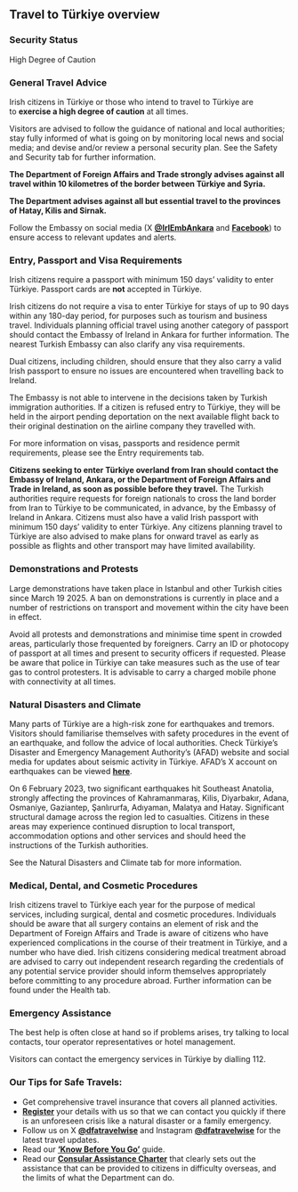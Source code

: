 ## Travel to Türkiye overview

### **Security Status**

High Degree of Caution

### **General Travel Advice**

Irish citizens in Türkiye or those who intend to travel to Türkiye are to **exercise a high degree of caution** at all times.

Visitors are advised to follow the guidance of national and local authorities; stay fully informed of what is going on by monitoring local news and social media; and devise and/or review a personal security plan. See the Safety and Security tab for further information.

**The Department of Foreign Affairs and Trade strongly advises against all travel within 10 kilometres of the border between Türkiye and Syria.**

**The Department advises against all but essential travel to the provinces of Hatay, Kilis and Sirnak.**

Follow the Embassy on social media (X [**@IrlEmbAnkara**](https://twitter.com/IrlEmbAnkara) and [**Facebook**](https://www.facebook.com/IrishEmbassyTurkiye)) to ensure access to relevant updates and alerts.

### **Entry, Passport and Visa Requirements**

Irish citizens require a passport with minimum 150 days’ validity to enter Türkiye. Passport cards are **not** accepted in Türkiye.

Irish citizens do not require a visa to enter Türkiye for stays of up to 90 days within any 180-day period, for purposes such as tourism and business travel. Individuals planning official travel using another category of passport should contact the Embassy of Ireland in Ankara for further information. The nearest Turkish Embassy can also clarify any visa requirements.

Dual citizens, including children, should ensure that they also carry a valid Irish passport to ensure no issues are encountered when travelling back to Ireland.

The Embassy is not able to intervene in the decisions taken by Turkish immigration authorities. If a citizen is refused entry to Türkiye, they will be held in the airport pending deportation on the next available flight back to their original destination on the airline company they travelled with.

For more information on visas, passports and residence permit requirements, please see the Entry requirements tab.

**Citizens seeking to enter Türkiye overland from Iran should contact the Embassy of Ireland, Ankara, or the Department of Foreign Affairs and Trade in Ireland, as soon as possible before they travel.** The Turkish authorities require requests for foreign nationals to cross the land border from Iran to Türkiye to be communicated, in advance, by the Embassy of Ireland in Ankara. Citizens must also have a valid Irish passport with minimum 150 days’ validity to enter Türkiye. Any citizens planning travel to Türkiye are also advised to make plans for onward travel as early as possible as flights and other transport may have limited availability.

### **Demonstrations and Protests**

Large demonstrations have taken place in Istanbul and other Turkish cities since March 19 2025. A ban on demonstrations is currently in place and a number of restrictions on transport and movement within the city have been in effect.

Avoid all protests and demonstrations and minimise time spent in crowded areas, particularly those frequented by foreigners. Carry an ID or photocopy of passport at all times and present to security officers if requested. Please be aware that police in Türkiye can take measures such as the use of tear gas to control protesters. It is advisable to carry a charged mobile phone with connectivity at all times.

### **Natural Disasters and Climate**

Many parts of Türkiye are a high-risk zone for earthquakes and tremors. Visitors should familiarise themselves with safety procedures in the event of an earthquake, and follow the advice of local authorities. Check Türkiye’s Disaster and Emergency Management Authority’s (AFAD) website and social media for updates about seismic activity in Türkiye. AFAD’s X account on earthquakes can be viewed [**here**](https://x.com/DepremDairesi).

On 6 February 2023, two significant earthquakes hit Southeast Anatolia, strongly affecting the provinces of Kahramanmaraş, Kilis, Diyarbakır, Adana, Osmaniye, Gaziantep, Şanlırurfa, Adıyaman, Malatya and Hatay. Significant structural damage across the region led to casualties. Citizens in these areas may experience continued disruption to local transport, accommodation options and other services and should heed the instructions of the Turkish authorities.

See the Natural Disasters and Climate tab for more information.

### **Medical, Dental, and Cosmetic Procedures**

Irish citizens travel to Türkiye each year for the purpose of medical services, including surgical, dental and cosmetic procedures. Individuals should be aware that all surgery contains an element of risk and the Department of Foreign Affairs and Trade is aware of citizens who have experienced complications in the course of their treatment in Türkiye, and a number who have died. Irish citizens considering medical treatment abroad are advised to carry out independent research regarding the credentials of any potential service provider should inform themselves appropriately before committing to any procedure abroad. Further information can be found under the Health tab.

### **Emergency Assistance**

The best help is often close at hand so if problems arises, try talking to local contacts, tour operator representatives or hotel management.

Visitors can contact the emergency services in Türkiye by dialling 112.

### **Our Tips for Safe Travels:**

* Get comprehensive travel insurance that covers all planned activities.
* [**Register**](https://www.ireland.ie/en/dfa/overseas-travel/citizens-registration/) your details with us so that we can contact you quickly if there is an unforeseen crisis like a natural disaster or a family emergency.
* Follow us on X [**@dfatravelwise**](https://www.twitter.com/DFATravelWise) and Instagram [**@dfatravelwise**](https://www.instagram.com/dfatravelwise/) for the latest travel updates.
* Read our [**‘Know Before You Go’**](https://www.ireland.ie/en/dfa/overseas-travel/know-before-you-go/) guide.
* Read our [**Consular Assistance Charter**](https://www.ireland.ie/en/dfa/overseas-travel/assistance-abroad/consular-assistance-charter/) that clearly sets out the assistance that can be provided to citizens in difficulty overseas, and the limits of what the Department can do.